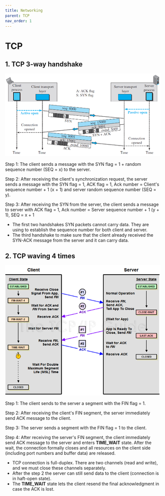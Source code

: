 ```yaml
---
title: Networking 
parent: TCP
nav_order: 1
---
```


# TCP

## 1. TCP 3-way handshake

![](assets/tcp-handshake.png)

Step 1: The client sends a message with the SYN flag = 1 + random sequence number (SEQ = x) to the server.

Step 2: After receiving the client's synchronization request, the server sends a message with the SYN flag = 1, ACK flag = 1, Ack number = Client's sequence number + 1 (x + 1) and server random sequence number (SEQ = y).

Step 3: After receiving the SYN from the server, the client sends a message to server with ACK flag = 1, Ack number = Server sequence number + 1 (y + 1), SEQ = x + 1

- The first two handshakes SYN packets cannot carry data. They are using to establish the sequence number for both client and server.
- The third handshake to make sure that the client already received the SYN-ACK message from the server and it can carry data.

## 2. TCP waving 4 times

![](assets/tcp-waving.png)

Step 1: The client sends to the server a segment with the FIN flag = 1.

Step 2: After receiving the client's FIN segment, the server immediately send ACK message to the client.

Step 3: The server sends a segment with the FIN flag = 1 to the client.

Step 4: After receiving the server's FIN segment, the client immediately send ACK message to the server and enters **TIME_WAIT** state. After the wait, the connection formally closes and all resources on the client side (including port numbers and buffer data) are released.

- TCP connection is full-duplex. There are two channels (read and write), and we must close these channels separately.
- After the step 2 the server can still send data to the client (connection is in haft-open state).
- The **TIME_WAIT** state lets the client resend the final acknowledgment in case the ACK is lost.
